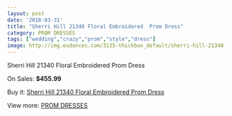 ```yaml
---
layout: post
date: '2018-03-31'
title: "Sherri Hill 21340 Floral Embroidered  Prom Dress"
category: PROM DRESSES
tags: ["wedding","crazy","prom","style","dress"]
image: http://img.eudances.com/3135-thickbox_default/sherri-hill-21340-floral-embroidered-prom-dress.jpg
---
```

Sherri Hill 21340 Floral Embroidered  Prom Dress

On Sales: **$455.99**
<a href="https://www.eudances.com/en/prom-dresses/1081-sherri-hill-21340-floral-embroidered-prom-dress.html"><amp-img layout="responsive" width="600" height="600" src="//img.eudances.com/3135-thickbox_default/sherri-hill-21340-floral-embroidered-prom-dress.jpg" alt="Sherri Hill 21340 Floral Embroidered  Prom Dress 0" /></a>
<a href="https://www.eudances.com/en/prom-dresses/1081-sherri-hill-21340-floral-embroidered-prom-dress.html"><amp-img layout="responsive" width="600" height="600" src="//img.eudances.com/3136-thickbox_default/sherri-hill-21340-floral-embroidered-prom-dress.jpg" alt="Sherri Hill 21340 Floral Embroidered  Prom Dress 1" /></a>

Buy it: [Sherri Hill 21340 Floral Embroidered  Prom Dress](https://www.eudances.com/en/prom-dresses/1081-sherri-hill-21340-floral-embroidered-prom-dress.html "Sherri Hill 21340 Floral Embroidered  Prom Dress")

View more: [PROM DRESSES](https://www.eudances.com/en/13-prom-dresses "PROM DRESSES")